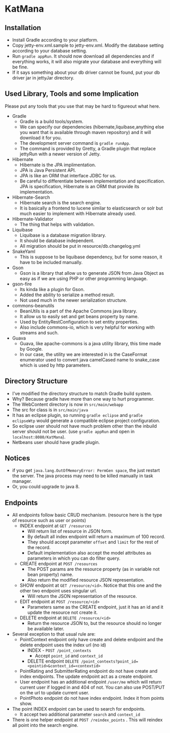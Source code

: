 KatMana
=======

Installation
------------

- Install Gradle according to your platform.
- Copy jetty-env.xml.sample to jetty-env.xml. Modify the database setting according to your database setting.
- Run `gradle appRun`. It should now download all dependencies and if everything works, it will also migrate your database and everything will be fine.
- If it says something about your db driver cannot be found, put your db driver jar in jettyJar directory.

Used Library, Tools and some Implication
----------------------------------------
Please put any tools that you use that may be hard to figureout what here.

- Gradle
    - Gradle is a build tools/system.
    - We can specify our dependencies (hibernate,liquibase,anything else you want that is available through maven repository) and it will download it for you.
    - The development server command is `gradle runApp`.
    - The command is provided by Gretty, a Gradle plugin that replace jettyRun with a newer version of Jetty. 
- Hibernate
    - Hibernate is the JPA implimentation.
    - JPA is Java Persistent API.
    - JPA is like an ORM that interface JDBC for us.
    - Be careful to differentiate between implementation and specification. JPA is specification, Hibernate is an ORM that provide its implementation.
- Hibernate-Search
    - Hibernate search is the search engine.
    - It is basically a frontend to lucene similar to elasticsearch or solr but much easier to implement with Hibernate already used.
- Hibernate-Validator
    - The thing that helps with validation.
- Liquibase
    - Liquibase is a database migration library.
    - It should be database independent.
    - All migration should be put in resource/db.changelog.yml
- SnakeYaml
    - This is suppose to be liquibase dependency, but for some reason, it have to be included manually.
- Gson
    - Gson is a library that allow us to generate JSON from Java Object as easy as if we are using PHP or other programming language.
- gson-fire
    - Its kinda like a plugin for Gson. 
    - Added the ability to serialize a method result.
    - Not used much in the newer serialization structure.
- commons-beanutils
    - BeanUtils is a part of the Apache Commons java library.
    - It allow us to easily set and get beans property by name.
    - Used by EntityRestConfiguration to set entity properties.
    - Also include commons-io, which is very helpful for working with streams and such.
- Guava
   - Guava, like apache-commons is a java utility library, this time made by Google.
   - In our case, the utility we are interested in is the CaseFormat enumerator used to convert
     java camelCased name to snake_case which is used by http parameters.

Directory Structure
-------------------

- I've modified the directory structure to match Gradle build system.
- Why? Because gradle have more than one way to hurt programmer.
- The WebContent directory is now in `src/main/webapp`
- The src for class is in `src/main/java`
- It has an eclipse plugin, so running `gradle eclipse` and `gradle eclipseWtp` would generate a compatible eclipse project configuration.
- So eclipse user should not have much problem other than the inbuild server should not be user. (use `gradle appRun` and open in `localhost:8080/KatMana`). 
- Netbeans user should have gradle plugin.

Notices
-------

- if you get `java.lang.OutOfMemoryError: PermGen space`, the just restart the server. The java process may need to be killed manually in task manager.
- Or, you could upgrade to java 8.

Endpoints
---------

- All endpoints follow basic CRUD mechanism. (resource here is the type of resource such as user or points)
    - INDEX endpoint at `GET /resources`
        - Will return list of resource in JSON form.
        - By default all index endpoint will return a maximum of 100 record.
        - They should accept parameter `offset` and `limit` for the rest of the record.
        - Default implementation also accept the model attributes as parameters in which you can do filter query.
    - CREATE endpoint at `POST /resources`
        - The POST params are the resource property (as in variable not bean property) name. 
        - Also return the modified resource JSON representation.
    - SHOW endpoint at `GET /resource/<id>`. Notice that this one and the other two endpoint uses singular url.
    	- Will return the JSON representation of the resource.
    - EDIT endpoint at `POST /resource/<id>`
    	- Parameters same as the CREATE endpoint, just it has an id and it update the resource not create it.
    - DELETE endpoint at `DELETE /resource/<id>`
    	- Return the resource JSON to, but the resource should no longer be available later.
- Several exception to that usual rule are:
    - PointContext endpoint only have create and delete endpoint and the delete endpoint uses the index url (no id)
        - INDEX - `POST /point_contexts`
        	- Accept `point_id` and `context_id`
        - DELETE endpoint `DELETE /point_contexts?point_id=<pointid>&context_id=<contextid>`
    - PointRating and SubmitterRating endpoint do not have create and index endpoints. The update endpoint act as a create endpoint.
    - User endpoint has an additional endpoint `/user/me` which will return current user if logged in and 404 of not. You can also use POST/PUT on the url to update current user.
    - PointPhoto endpoint do not have index endpoint. Index it from points show.
- The point INDEX endpoint can be used to search for endpoints.
	- It accept two additional parameter `search` and `context_id`
- There is one helper endpoint at `POST /reindex_points` . This will reindex all point into the search engine.
    	
